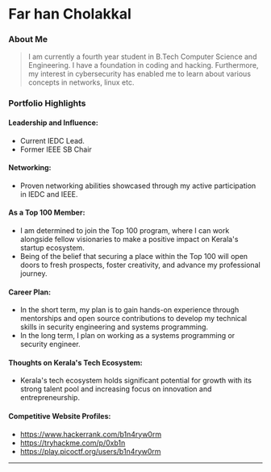 # Far han Cholakkal

### About Me

> I am currently a fourth year student in B.Tech Computer Science and Engineering. I have a foundation in coding and hacking. Furthermore, my interest in cybersecurity has enabled me to learn about various concepts in networks, linux etc.


### Portfolio Highlights


#### Leadership and Influence: 
- Current IEDC Lead.
- Former IEEE SB Chair

#### Networking: 

- Proven networking abilities showcased through my active participation in IEDC and IEEE.

#### As a Top 100 Member: 

- I am determined to join the Top 100 program, where I can work alongside fellow visionaries to make a positive impact on Kerala's startup ecosystem.
- Being of the belief that securing a place within the Top 100 will open doors to fresh prospects, foster creativity, and advance my professional journey.

#### Career Plan: 

- In the short term, my plan is to gain hands-on experience through mentorships and open source contributions to develop my technical skills in security engineering and systems programming.
- In the long term, I plan on working as a systems programming or security engineer.

#### Thoughts on Kerala's Tech Ecosystem: 

- Kerala's tech ecosystem holds significant potential for growth with its strong talent pool and increasing focus on innovation and entrepreneurship.


#### Competitive Website Profiles:

- https://www.hackerrank.com/b1n4ryw0rm
- https://tryhackme.com/p/0xb1n
- https://play.picoctf.org/users/b1n4ryw0rm


---

